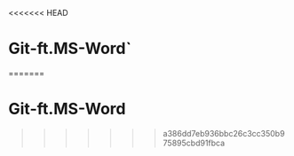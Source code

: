 <<<<<<< HEAD
# Git-ft.MS-Word`
=======
# Git-ft.MS-Word
>>>>>>> a386dd7eb936bbc26c3cc350b975895cbd91fbca
